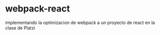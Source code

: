 # webpack-react
implementando la optimizacion de webpack a un proyecto de react en la clase de Platzi
